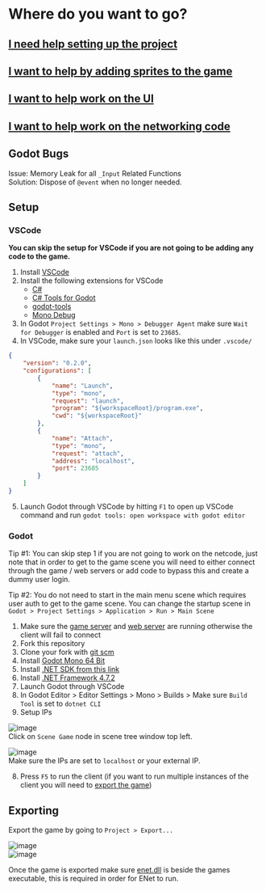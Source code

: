 # Where do you want to go?
## [I need help setting up the project](#setup)
## [I want to help by adding sprites to the game](https://github.com/Raccoons-Rise-Up/client-godot/blob/main/.github/SPRITES.md)
## [I want to help work on the UI](https://github.com/Raccoons-Rise-Up/client-godot/blob/main/.github/USER_INTERFACE.md)
## [I want to help work on the networking code](https://github.com/Raccoons-Rise-Up/client-godot/blob/main/.github/NETWORKING.md)

## Godot Bugs
Issue: Memory Leak for all `_Input` Related Functions  
Solution: Dispose of `@event` when no longer needed.

## Setup
### VSCode
**You can skip the setup for VSCode if you are not going to be adding any code to the game.**
1. Install [VSCode](https://code.visualstudio.com)
2. Install the following extensions for VSCode
    - [C#](https://marketplace.visualstudio.com/items?itemName=ms-dotnettools.csharp)
    - [C# Tools for Godot](https://marketplace.visualstudio.com/items?itemName=neikeq.godot-csharp-vscode)
    - [godot-tools](https://marketplace.visualstudio.com/items?itemName=geequlim.godot-tools)
    - [Mono Debug](https://marketplace.visualstudio.com/items?itemName=ms-vscode.mono-debug)
3. In Godot `Project Settings > Mono > Debugger Agent` make sure `Wait for Debugger` is enabled and `Port` is set to `23685`. 
4. In VSCode, make sure your `launch.json` looks like this under `.vscode/`
```json
{
    "version": "0.2.0",
    "configurations": [
        {
            "name": "Launch",
            "type": "mono",
            "request": "launch",
            "program": "${workspaceRoot}/program.exe",
            "cwd": "${workspaceRoot}"
        },
        {
            "name": "Attach",
            "type": "mono",
            "request": "attach",
            "address": "localhost",
            "port": 23685
        }
    ]
}
```
5. Launch Godot through VSCode by hitting `F1` to open up VSCode command and run `godot tools: open workspace with godot editor`

### Godot
Tip #1: You can skip step 1 if you are not going to work on the netcode, just note that in order to get to the game scene you will need to either connect through the game / web servers or add code to bypass this and create a dummy user login.

Tip #2: You do not need to start in the main menu scene which requires user auth to get to the game scene. You can change the startup scene in `Godot > Project Settings > Application > Run > Main Scene`
1. Make sure the [game server](https://github.com/Raccoons-Rise-Up/server/blob/main/.github/CONTRIBUTING.md#setup) and [web server](https://github.com/Raccoons-Rise-Up/website/blob/main/.github/CONTRIBUTING.md) are running otherwise the client will fail to connect
2. Fork this repository
3. Clone your fork with [git scm](https://git-scm.com) 
4. Install [Godot Mono 64 Bit](https://godotengine.org)
5. Install [.NET SDK from this link](https://dotnet.microsoft.com/en-us/download)
6. Install [.NET Framework 4.7.2](https://duckduckgo.com/?q=.net+framework+4.7.2)
7. Launch Godot through VSCode
8. In Godot Editor > Editor Settings > Mono > Builds > Make sure `Build Tool` is set to `dotnet CLI`
9. Setup IPs  

![image](https://user-images.githubusercontent.com/6277739/147781322-7aacb872-cf16-4055-b1c8-2555e7014bea.png)  
Click on `Scene Game` node in scene tree window top left.  

![image](https://user-images.githubusercontent.com/6277739/147781351-98489013-212d-4550-aa20-96131fd693d3.png)  
Make sure the IPs are set to `localhost` or your external IP.  

8. Press `F5` to run the client (if you want to run multiple instances of the client you will need to [export the game](#exporting))

## Exporting
Export the game by going to `Project > Export...`

![image](https://user-images.githubusercontent.com/6277739/147781789-02cc06e8-630c-44fa-8e82-07eb7fe977bd.png)  
![image](https://user-images.githubusercontent.com/6277739/147781833-7762fd21-e683-46e6-9faf-32f20df7ad31.png)  

Once the game is exported make sure [enet.dll](https://github.com/nxrighthere/ENet-CSharp/releases) is beside the games executable, this is required in order for ENet to run.
